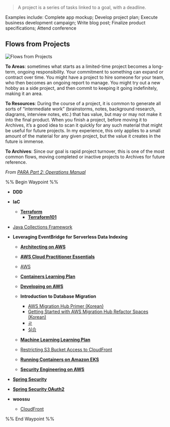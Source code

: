 > A project is a series of tasks linked to a goal, with a deadline.

Examples include: Complete app mockup; Develop project plan; Execute business development campaign; Write blog post; Finalize product specifications; Attend conference

## Flows from Projects

![Flows from Projects](https://i0.wp.com/cdn-images-1.medium.com/max/800/1*Ilh-XEesK5CAf_t9G4fWiQ.jpeg)

**To Areas**: sometimes what starts as a limited-time project becomes a long-term, ongoing responsibility. Your commitment to something can expand or contract over time. You might have a project to hire someone for your team, who then becomes an ongoing report to manage. You might try out a new hobby as a side project, and then commit to keeping it going indefinitely, making it an area.

**To Resources**: During the course of a project, it is common to generate all sorts of “intermediate work” (brainstorms, notes, background research, diagrams, interview notes, etc.) that has value, but may or may not make it into the final product. When you finish a project, before moving it to Archives, it’s a good idea to scan it quickly for any such material that might be useful for future projects. In my experience, this only applies to a small amount of the material for any given project, but the value it creates in the future is immense.

**To Archives**: Since our goal is rapid project turnover, this is one of the most common flows, moving completed or inactive projects to Archives for future reference.

_From [PARA Part 2: Operations Manual](https://fortelabs.co/blog/p-a-r-a-ii-operations-manual/)_

%% Begin Waypoint %%
- **DDD**

- **IaC**
	- **[Terraform](./IaC/Terraform/Terraform.md)**
		- **[Terraform101](./IaC/Terraform/Terraform101/Terraform101.md)**
- [Java Collections Framework](./Java%20Collections%20Framework.md)
- **Leveraging EventBridge for Serverless Data Indexing**
	- **[Architecting on AWS](./Leveraging%20EventBridge%20for%20Serverless%20Data%20Indexing/Architecting%20on%20AWS/Architecting%20on%20AWS.md)**
	- **[AWS Cloud Practitioner Essentials](./Leveraging%20EventBridge%20for%20Serverless%20Data%20Indexing/AWS%20Cloud%20Practitioner%20Essentials/AWS%20Cloud%20Practitioner%20Essentials.md)**
	- [AWS](./Leveraging%20EventBridge%20for%20Serverless%20Data%20Indexing/AWS.md)
	- **[Containers Learning Plan](./Leveraging%20EventBridge%20for%20Serverless%20Data%20Indexing/Containers%20Learning%20Plan/Containers%20Learning%20Plan.md)**

	- **[Developing on AWS](./Leveraging%20EventBridge%20for%20Serverless%20Data%20Indexing/Developing%20on%20AWS/Developing%20on%20AWS.md)**
	- **Introduction to Database Migration**
		- [AWS Migration Hub Primer (Korean)](./Leveraging%20EventBridge%20for%20Serverless%20Data%20Indexing/Introduction%20to%20Database%20Migration/AWS%20Migration%20Hub%20Primer%20(Korean).md)
		- [Getting Started with AWS Migration Hub Refactor Spaces (Korean)](./Leveraging%20EventBridge%20for%20Serverless%20Data%20Indexing/Introduction%20to%20Database%20Migration/Getting%20Started%20with%20AWS%20Migration%20Hub%20Refactor%20Spaces%20(Korean).md)
		- [ㄹ](./Leveraging%20EventBridge%20for%20Serverless%20Data%20Indexing/Introduction%20to%20Database%20Migration/%E3%84%B9.md)
		- [실습](./Leveraging%20EventBridge%20for%20Serverless%20Data%20Indexing/Introduction%20to%20Database%20Migration/%EC%8B%A4%EC%8A%B5.md)
	- **[Machine Learning Learning Plan](./Leveraging%20EventBridge%20for%20Serverless%20Data%20Indexing/Machine%20Learning%20Learning%20Plan/Machine%20Learning%20Learning%20Plan.md)**

	- [Restricting S3 Bucket Access to CloudFront](./Leveraging%20EventBridge%20for%20Serverless%20Data%20Indexing/Restricting%20S3%20Bucket%20Access%20to%20CloudFront.md)
	- **[Running Containers on Amazon EKS](./Leveraging%20EventBridge%20for%20Serverless%20Data%20Indexing/Running%20Containers%20on%20Amazon%20EKS/Running%20Containers%20on%20Amazon%20EKS.md)**
	- **[Security Engineering on AWS](./Leveraging%20EventBridge%20for%20Serverless%20Data%20Indexing/Security%20Engineering%20on%20AWS/Security%20Engineering%20on%20AWS.md)**
- **[Spring Security](./Spring%20Security/Spring%20Security.md)**
- **[Spring Security OAuth2](./Spring%20Security%20OAuth2/Spring%20Security%20OAuth2.md)**
- **woossu**
	- [CloudFront](./woossu/CloudFront.md)

%% End Waypoint %%
